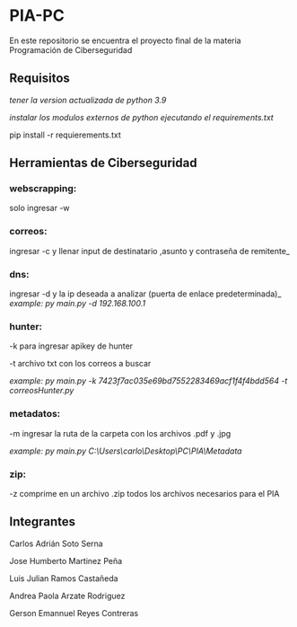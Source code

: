 # PIA-PC
En este repositorio se encuentra el proyecto final de la materia Programación de Ciberseguridad

## Requisitos
_tener la version actualizada de python 3.9_

_instalar los modulos externos de python ejecutando el requirements.txt_

pip install -r requierements.txt


## Herramientas de Ciberseguridad


### webscrapping:
solo ingresar -w


### correos: 
ingresar -c y llenar input de destinatario ,asunto y contraseña de remitente_


### dns: 
ingresar -d y la ip deseada a analizar (puerta de enlace predeterminada)_
_example: py main.py -d 192.168.100.1_


### hunter: 
-k para ingresar apikey de hunter 

-t archivo txt con los correos a buscar

_example: py main.py -k 7423f7ac035e69bd7552283469acf1f4f4bdd564 -t correosHunter.py_


### metadatos: 
-m ingresar la ruta de la carpeta con los archivos .pdf y .jpg

_example: py main.py  C:\Users\carlo\Desktop\PC\PIA\Metadata_


### zip: 
-z comprime en un archivo .zip todos los archivos necesarios para el PIA


## Integrantes 
Carlos Adrián Soto Serna

Jose Humberto Martinez Peña

Luis Julian Ramos Castañeda

Andrea Paola Arzate Rodriguez

Gerson Emannuel Reyes Contreras

